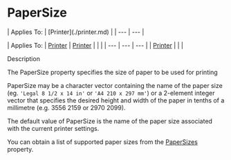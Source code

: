 




<h1 class="heading"><span class="name">PaperSize</span></h1>
| Applies To: | [Printer](./printer.md) |
| --- | ---  |

| Applies To: | [Printer](./printer.md) | [Printer](./printer.md) |  |  |
| --- | --- | ---  |
| [Printer](./printer.md) |  |  |


Description


The PaperSize property specifies the size of paper to be used for printing


PaperSize may be a character vector containing the name of the paper size (eg. `'Legal 8 1/2 x 14 in'` or `'A4 210 x 297 mm'`) or a 2-element integer vector that specifies the desired height and width of the paper in tenths of a millimetre (e.g. 3556 2159 or 2970 2099).


The default value of PaperSize is the name of the paper size associated with the current printer settings.


You can obtain a list of supported paper sizes from the [PaperSizes](papersizes.md) property.



